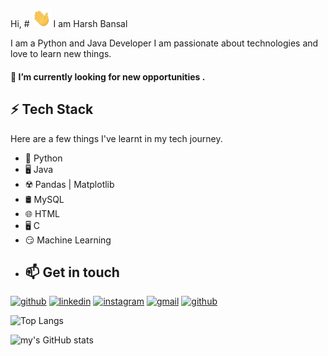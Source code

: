 
Hi, # <img src="https://raw.githubusercontent.com/ABSphreak/ABSphreak/master/gifs/Hi.gif" width="30px"> I am Harsh Bansal

I am a  Python and Java Developer  I am passionate about technologies and love to learn new things.

#### 🔭 I’m currently looking for new opportunities .


## ⚡ Tech Stack

Here are a few things I've learnt in my tech journey.

* 🐍 Python  
* 🖥 Java
* ☢️ Pandas | Matplotlib
* 🛢️ MySQL
* 🌐 HTML
* 🖥 C
* 😏 Machine Learning
* ## 📫 Get in touch








[<img src='https://img.icons8.com/nolan/64/github.png' alt='github' height='40'>](https://github.com/Johnnybravo7876)  [<img src='https://www.flaticon.com/premium-icon/icons/svg/3256/3256016.svg' alt='linkedin' height='40'>](linkedin.com/in/harsh-bansal-4081b21ba/)  [<img src='https://www.flaticon.com/premium-icon/icons/svg/3955/3955024.svg' alt='instagram' height='40'>](https://www.instagram.com/maqbool__.03/) [<img src='https://img.icons8.com/color/48/000000/gmail-login.png' alt='gmail' height='40'>](mailto:harsh.bansal0310@gmail.com)  [<img src='https://raw.githubusercontent.com/anuraghazra/anuraghazra/master/assets/discord-round.svg' alt='github' height='40'>](https://discord.gg/NarJukR7zB)   

    
  
![Top Langs](https://github-readme-stats.vercel.app/api/top-langs/?username=Johnnybravo7876&hide=css,scss&langs_count=8&exclude_repo=Lime_Senpai&layout=compact)



![my's GitHub stats](https://github-readme-stats.vercel.app/api?username=Johnnybravo7876&show_icons=true&theme=radical)






 

